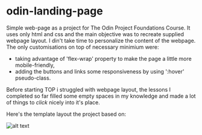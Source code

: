 # odin-landing-page
Simple web-page as a project for The Odin Project Foundations Course.
It uses only html and css and the main objective was to recreate supplied webpage layout.
I din't take time to personalize the content of the webpage.
The only customisations on top of necessary minimium were:
- taking advantage of 'flex-wrap' property to make the page a little more mobile-friendly,
- adding the buttons and links some responsiveness by using ':hover' pseudo-class.

Before starting TOP i struggled with webpage layout, the lessons I completed so far filled some empty spaces in my knowledge and made a lot of things to *click* nicely into it's place.

Here's the template layout the project based on:

![alt text](https://cdn.statically.io/gh/TheOdinProject/curriculum/81a5d553f4073e593d23a6ab00d50eef8620796d/foundations/html_css/project/imgs/01.png "Landing Page layout template")   